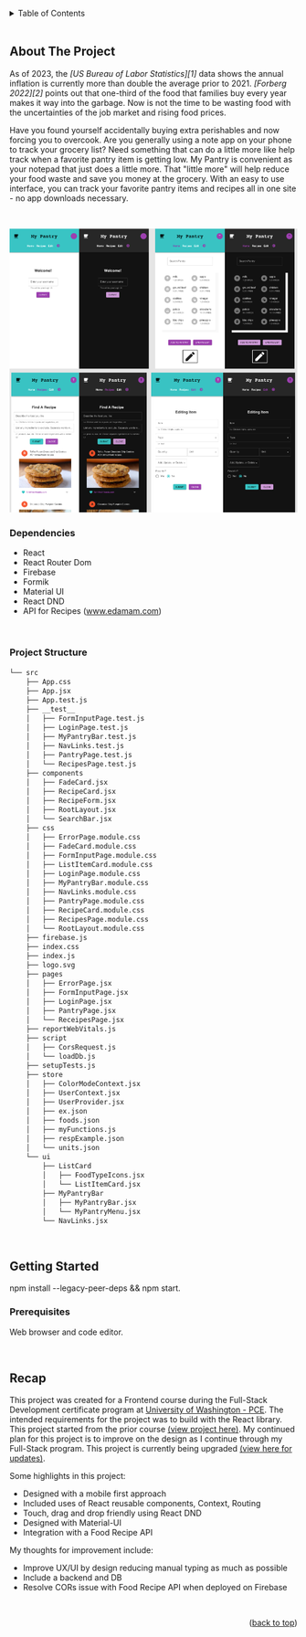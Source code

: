 <a name="readme-top"></a>

<!-- TABLE OF CONTENTS -->
<details>
  <summary>Table of Contents</summary>
  <ol>
    <li>
      <a href="#about-the-project">About The Project</a>
      <ul>
        <li><a href="#dependencies">Dependencies</a></li>
        <li><a href="#project-structure">Project Structure</a></li>
      </ul>
    </li>
    <li>
      <a href="#getting-started">Getting Started</a>
      <ul>
        <li><a href="#prerequisites">Prerequisites</a></li>
      </ul>
    </li>
    <li><a href="#recap">Recap</a></li>
  </ol>
</details>
<br/>



<!-- ABOUT THE PROJECT -->
## About The Project

As of 2023, the <cite>[US Bureau of Labor Statistics][1]</cite> data shows the annual inflation is currently more than double the average prior to 2021.  <cite>[Forberg 2022][2]</cite> points out that one-third of the food that families buy every year makes it way into the garbage.  Now is not the time to be wasting food with the uncertainties of the job market and rising food prices.  

Have you found yourself accidentally buying extra perishables and now forcing you to overcook.  Are you generally using a note app on your phone to track your grocery list?  Need something that can do a little more like help track when a favorite pantry item is getting low.  My Pantry is convenient as your notepad that just does a little more.  That "little more" will help reduce your food waste and save you money at the grocery.  With an easy to use interface, you can track your favorite pantry items and recipes all in one site - no app downloads necessary.

<br/>

![Mobile views of the Login, Pantry, Recipe, and Edit pages.](mypantry/MyPantry.png)
<br/>

### Dependencies

* React
* React Router Dom
* Firebase
* Formik
* Material UI
* React DND
* API for Recipes (www.edamam.com)

<br/>

### Project Structure
```
└── src
    ├── App.css
    ├── App.jsx
    ├── App.test.js
    ├── __test__
    │   ├── FormInputPage.test.js
    │   ├── LoginPage.test.js
    │   ├── MyPantryBar.test.js
    │   ├── NavLinks.test.js
    │   ├── PantryPage.test.js
    │   └── RecipesPage.test.js
    ├── components
    │   ├── FadeCard.jsx
    │   ├── RecipeCard.jsx
    │   ├── RecipeForm.jsx
    │   ├── RootLayout.jsx
    │   └── SearchBar.jsx
    ├── css
    │   ├── ErrorPage.module.css
    │   ├── FadeCard.module.css
    │   ├── FormInputPage.module.css
    │   ├── ListItemCard.module.css
    │   ├── LoginPage.module.css
    │   ├── MyPantryBar.module.css
    │   ├── NavLinks.module.css
    │   ├── PantryPage.module.css
    │   ├── RecipeCard.module.css
    │   ├── RecipesPage.module.css
    │   └── RootLayout.module.css
    ├── firebase.js
    ├── index.css
    ├── index.js
    ├── logo.svg
    ├── pages
    │   ├── ErrorPage.jsx
    │   ├── FormInputPage.jsx
    │   ├── LoginPage.jsx
    │   ├── PantryPage.jsx
    │   └── ReceipesPage.jsx
    ├── reportWebVitals.js
    ├── script
    │   ├── CorsRequest.js
    │   └── loadDb.js
    ├── setupTests.js
    ├── store
    │   ├── ColorModeContext.jsx
    │   ├── UserContext.jsx
    │   ├── UserProvider.jsx
    │   ├── ex.json
    │   ├── foods.json
    │   ├── myFunctions.js
    │   ├── respExample.json
    │   └── units.json
    └── ui
        ├── ListCard
        │   ├── FoodTypeIcons.jsx
        │   └── ListItemCard.jsx
        ├── MyPantryBar
        │   ├── MyPantryBar.jsx
        │   └── MyPantryMenu.jsx
        └── NavLinks.jsx
```

<br>

<!-- GETTING STARTED -->
## Getting Started

npm install --legacy-peer-deps && npm start.


### Prerequisites
Web browser and code editor.

<br/>

<!-- Recap -->
## Recap

This project was created for a Frontend course during the Full-Stack Development certificate program at [University of Washington - PCE](https://www.pce.uw.edu/). The intended requirements for the project was to build with the React library. This project started from the prior course [(view project here)](https://github.com/csalvador58/uw-jscript310b-final-project-my-pantry).  My continued plan for this project is to improve on the design as I continue through my Full-Stack program. This project is currently being upgraded [(view here for updates)](https://github.com/csalvador58/project-mypantry).

Some highlights in this project:
- Designed with a mobile first approach
- Included uses of React reusable components, Context, Routing
- Touch, drag and drop friendly using React DND
- Designed with Material-UI
- Integration with a Food Recipe API

My thoughts for improvement include:
- Improve UX/UI by design reducing manual typing as much as possible
- Include a backend and DB
- Resolve CORs issue with Food Recipe API when deployed on Firebase

<br/>

<p align="right">(<a href="#readme-top">back to top</a>)</p>